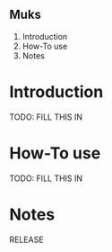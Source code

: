 Muks
----
1. Introduction
2. How-To use
3. Notes
  
  
Introduction
============
TODO: FILL THIS IN

How-To use
==========
TODO: FILL THIS IN

Notes
======
RELEASE
